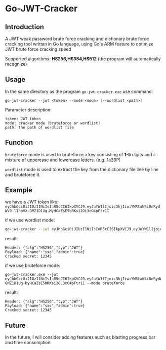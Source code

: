 # Go-JWT-Cracker

## Introduction

A JWT weak password brute force cracking and dictionary brute force cracking tool written in Go language, using Go's ARM feature to optimize JWT brute force cracking speed

Supported algorithms: **HS256,HS384,HS512**     (the program will automatically recognize)

## Usage

In the same directory as the program `go-jwt-cracker.exe` use command:
```
go-jwt-cracker --jwt <token> --mode <mode> [--wordlist <path>]
```

Parameter description:
```
token: JWT token
mode: cracker mode (bruteforce or wordlist) 
path: the path of wordlist file
```

## Function

`bruteforce` mode is used to bruteforce a key consisting of __1-5__ digits and a mixture of uppercase and lowercase letters. (e.g. 1a39P)

`wordlist` mode is used to extract the key from the dictionary file line by line and bruteforce it.

## Example

we have a JWT token like:
`eyJhbGciOiJIUzI1NiIsInR5cCI6IkpXVCJ9.eyJuYW1lIjoic3hjIiwiYWRtaW4iOnRydWV9.l1hoVX-GMZ1D1Ug-MyHCaZsE5bRKsi2OL3cO4pFtr1I`

if we use wordlist mode:
```cmd
go-jwt-cracker --jwt eyJhbGciOiJIUzI1NiIsInR5cCI6IkpXVCJ9.eyJuYW1lIjoic3hjIiwiYWRtaW4iOnRydWV9.l1hoVX-GMZ1D1Ug-MyHCaZsE5bRKsi2OL3cO4pFtr1I --mode wordlist --wordlist dicts/rockyou.txt
```

result:
```
Header: {"alg":"HS256","typ":"JWT"}
Payload: {"name":"sxc","admin":true}
Cracked secret: 12345
```

if we use bruteforce mode:
```
go-jwt-cracker.exe --jwt eyJhbGciOiJIUzI1NiIsInR5cCI6IkpXVCJ9.eyJuYW1lIjoic3hjIiwiYWRtaW4iOnRydWV9.l1hoVX-GMZ1D1Ug-MyHCaZsE5bRKsi2OL3cO4pFtr1I --mode bruteforce
```

result:
```
Header: {"alg":"HS256","typ":"JWT"}
Payload: {"name":"sxc","admin":true}
Cracked secret: 12345
```

## Future

In the future, I will consider adding features such as blasting progress bar and time consumption